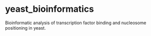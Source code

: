 # yeast_bioinformatics
Bioinformatic analysis of transcription factor binding and nucleosome positioning in yeast. 
